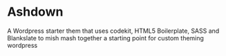 Ashdown
=======

A Wordpress starter them that uses codekit, HTML5 Boilerplate, SASS and Blankslate to mish mash together a starting point for custom theming wordpress
